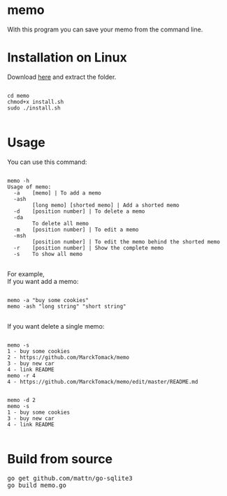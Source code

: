 # memo

With this program you can save your memo from the command line.

# Installation on Linux

Download <a href="https://github.com/MarckTomack/memo/releases/">here</a> and extract the folder.

<pre>
<code>
cd memo
chmod+x install.sh
sudo ./install.sh
</code>
</pre>

# Usage

You can use this command:
<pre>
<code>
memo -h
Usage of memo:
  -a	[memo] | To add a memo
  -ash
    	[long memo] [shorted memo] | Add a shorted memo
  -d	[position number] | To delete a memo
  -da
    	To delete all memo
  -m	[position number] | To edit a memo
  -msh
    	[position number] | To edit the memo behind the shorted memo
  -r	[position number] | Show the complete memo
  -s	To show all memo
</code>
</pre>

For example,<br>
If you want add a memo:
<pre>
<code>
memo -a "buy some cookies"
memo -ash "long string" "short string"
</code>
</pre>
If you want delete a single memo:
<pre>
<code>
memo -s
1 - buy some cookies
2 - https://github.com/MarckTomack/memo
3 - buy new car
4 - link README
memo -r 4
4 - https://github.com/MarckTomack/memo/edit/master/README.md
<br>
memo -d 2
memo -s
1 - buy some cookies
3 - buy new car
4 - link README
</code>
</pre>

# Build from source

<pre>
go get github.com/mattn/go-sqlite3
go build memo.go
</pre>
